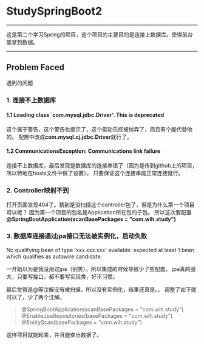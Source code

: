 # StudySpringBoot2
***
这是第二个学习Spring的项目，这个项目的主要目的是连接上数据库。使得前台能拿到数据。
***
## Problem Faced 
遇到的问题
### 1. 连接不上数据库
#### 1.1 Loading class `com.mysql.jdbc.Driver'. This is deprecated
这个属于警告，这个警告也提示了，这个驱动已经被抛弃了，而且有个能代替他的。
配置中改成**com.mysql.cj.jdbc.Driver**就行了。
#### 1.2 CommunicationsException: Communications link failure
连接不上数据库，最后发现是数据库的连接串错了（因为是传到github上的项目，所以特地在hosts文件中做了设置）。
只要保证这个连接串能正常连接就行。

### 2. Controller映射不到
打开页面发现404了。猜到是没扫描这个controller包了，但是为什么第一个项目可以呢？
因为第一个项目的包名是Application所在包的子包。
所以这次要配置
**@SpringBootApplication(scanBasePackages = "com.wlh.study")**

### 3. 数据库连接通过jpa接口无法被实例化，启动失败
 No qualifying bean of type 'xxx.xxx.xxx' available: expected at least 1 bean which qualifies as autowire candidate. 
 
 一开始以为是我没用过jpa（别笑），所以集成的时候导致少了些配置。
 jpa真的强大，只要写接口，都不要写实现类，好不习惯。
 
 最后觉得是@等注解没有被扫描，所以没有实例化，结果还真是。。
 调整了如下就可以了，少了两个注解。
 >@SpringBootApplication(scanBasePackages = "com.wlh.study")
 @EnableJpaRepositories(basePackages = "com.wlh.study")
 @EntityScan(basePackages = "com.wlh.study")
 >
 这样项目就能起来，并且能查出数据了。
 